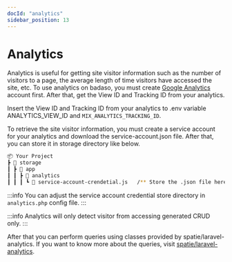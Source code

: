 ```yaml
---
docId: "analytics"
sidebar_position: 13
---
```


# Analytics

Analytics is useful for getting site visitor information such as the number of visitors to a page, the average length of time visitors have accessed the site, etc. To use analytics on badaso, you must create [Google Analytics](https://analytics.google.com/analytics/web/) account first. After that, get the View ID and Tracking ID from your analytics.

Insert the View ID and Tracking ID from your analytics to .env variable ANALYTICS_VIEW_ID and `MIX_ANALYTICS_TRACKING_ID`.

To retrieve the site visitor information, you must create a service account for your analytics and download the service-account.json file. After that, you can store it in storage directory like below.

```bash
📦 Your Project
┣ 📂 storage
┃ ┣ 📂 app
┃ ┃ ┣ 📂 analytics
┃ ┃ ┃ ┗ 📜 service-account-crendetial.js   /** Store the .json file here. **/
```

:::info
You can adjust the service account credential store directory in `analytics.php` config file.
:::

:::info
Analytics will only detect visitor from accessing generated CRUD only.
:::

After that you can perform queries using classes provided by spatie/laravel-analytics. If you want to know more about the queries, visit [spatie/laravel-analytics](https://github.com/spatie/laravel-analytics).